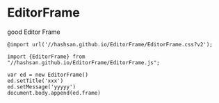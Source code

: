 # EditorFrame
good Editor Frame

```
@import url('//hashsan.github.io/EditorFrame/EditorFrame.css?v2');
```

```
import {EditorFrame} from "//hashsan.github.io/EditorFrame/EditorFrame.js";

var ed = new EditorFrame()
ed.setTitle('xxx')
ed.setMessage('yyyyy')
document.body.append(ed.frame)
```
